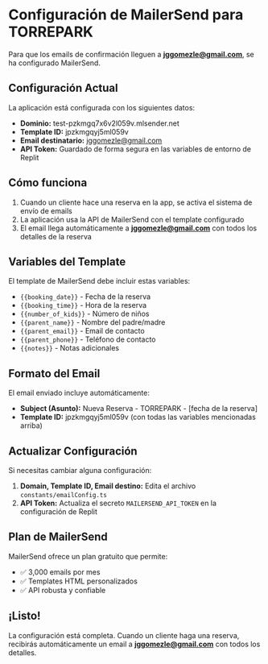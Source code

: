# Configuración de MailerSend para TORREPARK

Para que los emails de confirmación lleguen a **jggomezle@gmail.com**, se ha configurado MailerSend.

## Configuración Actual

La aplicación está configurada con los siguientes datos:

- **Dominio:** test-pzkmgq7x6v2l059v.mlsender.net
- **Template ID:** jpzkmgqyj5ml059v
- **Email destinatario:** jggomezle@gmail.com
- **API Token:** Guardado de forma segura en las variables de entorno de Replit

## Cómo funciona

1. Cuando un cliente hace una reserva en la app, se activa el sistema de envío de emails
2. La aplicación usa la API de MailerSend con el template configurado
3. El email llega automáticamente a **jggomezle@gmail.com** con todos los detalles de la reserva

## Variables del Template

El template de MailerSend debe incluir estas variables:

- `{{booking_date}}` - Fecha de la reserva
- `{{booking_time}}` - Hora de la reserva
- `{{number_of_kids}}` - Número de niños
- `{{parent_name}}` - Nombre del padre/madre
- `{{parent_email}}` - Email de contacto
- `{{parent_phone}}` - Teléfono de contacto
- `{{notes}}` - Notas adicionales

## Formato del Email

El email enviado incluye automáticamente:
- **Subject (Asunto):** Nueva Reserva - TORREPARK - [fecha de la reserva]
- **Template ID:** jpzkmgqyj5ml059v (con todas las variables mencionadas arriba)

## Actualizar Configuración

Si necesitas cambiar alguna configuración:

1. **Domain, Template ID, Email destino:** Edita el archivo `constants/emailConfig.ts`
2. **API Token:** Actualiza el secreto `MAILERSEND_API_TOKEN` en la configuración de Replit

## Plan de MailerSend

MailerSend ofrece un plan gratuito que permite:
- ✅ 3,000 emails por mes
- ✅ Templates HTML personalizados
- ✅ API robusta y confiable

## ¡Listo!

La configuración está completa. Cuando un cliente haga una reserva, recibirás automáticamente un email a **jggomezle@gmail.com** con todos los detalles.
